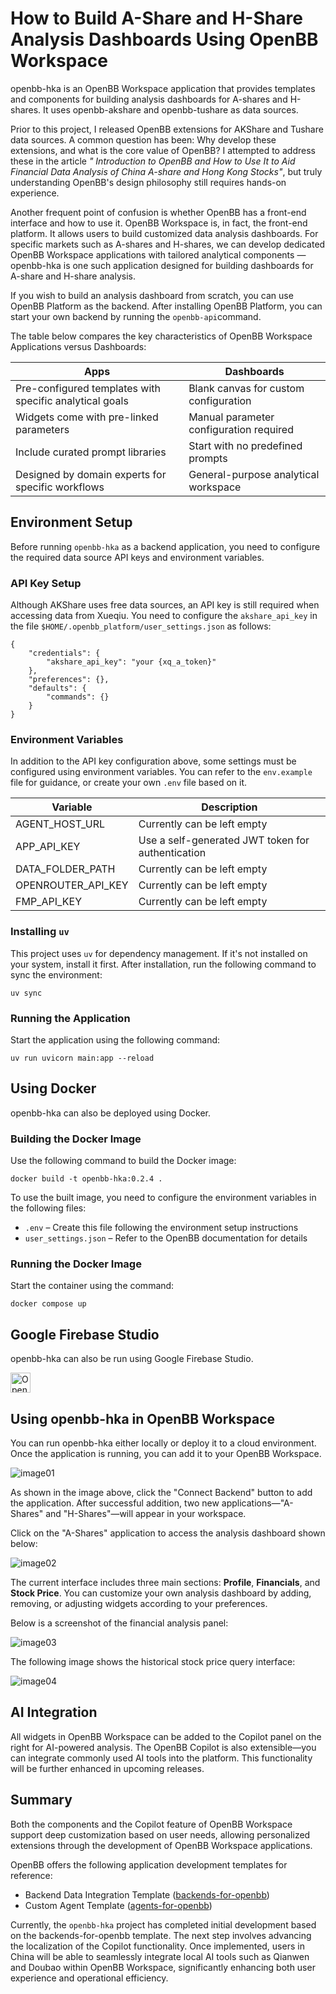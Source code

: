 # How to Build A-Share and H-Share Analysis Dashboards Using OpenBB Workspace

openbb-hka is an OpenBB Workspace application that provides templates and components for building analysis dashboards for A-shares and H-shares. It uses openbb-akshare and openbb-tushare as data sources.

Prior to this project, I released OpenBB extensions for AKShare and Tushare data sources. A common question has been: Why develop these extensions, and what is the core value of OpenBB? I attempted to address these in the article *" Introduction to OpenBB and How to Use It to Aid Financial Data Analysis of China A-share and Hong Kong Stocks"*, but truly understanding OpenBB's design philosophy still requires hands-on experience.

Another frequent point of confusion is whether OpenBB has a front-end interface and how to use it. OpenBB Workspace is, in fact, the front-end platform. It allows users to build customized data analysis dashboards. For specific markets such as A-shares and H-shares, we can develop dedicated OpenBB Workspace applications with tailored analytical components — openbb-hka is one such application designed for building dashboards for A-share and H-share analysis.

If you wish to build an analysis dashboard from scratch, you can use OpenBB Platform as the backend. After installing OpenBB Platform, you can start your own backend by running the `openbb-api`command.

The table below compares the key characteristics of OpenBB Workspace Applications versus Dashboards:

| **Apps**                                          | **Dashboards**                    |
| ------------------------------------------------------- | --------------------------------------- |
| Pre-configured templates with specific analytical goals | Blank canvas for custom configuration   |
| Widgets come with pre-linked parameters                 | Manual parameter configuration required |
| Include curated prompt libraries                        | Start with no predefined prompts        |
| Designed by domain experts for specific workflows       | General-purpose analytical workspace    |

## Environment Setup

Before running `openbb-hka` as a backend application, you need to configure the required data source API keys and environment variables.

### API Key Setup

Although AKShare uses free data sources, an API key is still required when accessing data from Xueqiu. You need to configure the `akshare_api_key` in the file `$HOME/.openbb_platform/user_settings.json` as follows:

```
{
    "credentials": {
        "akshare_api_key": "your {xq_a_token}"
    },
    "preferences": {},
    "defaults": {
        "commands": {}
    }
}
```

### Environment Variables

In addition to the API key configuration above, some settings must be configured using environment variables. You can refer to the `env.example` file for guidance, or create your own `.env` file based on it.

| Variable             | Description                                       |
| -------------------- | ------------------------------------------------- |
| AGENT\_HOST\_URL     | Currently can be left empty                       |
| APP\_API\_KEY        | Use a self-generated JWT token for authentication |
| DATA\_FOLDER\_PATH   | Currently can be left empty                       |
| OPENROUTER\_API\_KEY | Currently can be left empty                       |
| FMP\_API\_KEY        | Currently can be left empty                       |

### Installing `uv`

This project uses `uv` for dependency management. If it's not installed on your system, install it first. After installation, run the following command to sync the environment:

```
uv sync
```

### Running the Application

Start the application using the following command:

```
uv run uvicorn main:app --reload
```

## Using Docker

openbb-hka can also be deployed using Docker.

### Building the Docker Image

Use the following command to build the Docker image:

```
docker build -t openbb-hka:0.2.4 .
```

To use the built image, you need to configure the environment variables in the following files:

* `.env` – Create this file following the environment setup instructions
* `user_settings.json` – Refer to the OpenBB documentation for details

### Running the Docker Image

Start the container using the command:

```
docker compose up
```

## Google Firebase Studio

openbb-hka can also be run using Google Firebase Studio.

<a href="https://idx.google.com/new?template=https://github.com/finanalyzer/idx/tree/main/hka">
  <picture>
    <source
      media="(prefers-color-scheme: dark)"
      srcset="https://cdn.idx.dev/btn/open_dark_32.svg">
    <source
      media="(prefers-color-scheme: light)"
      srcset="https://cdn.idx.dev/btn/open_light_32.svg">
    <img
      height="32"
      alt="Open in IDX"
      src="https://cdn.idx.dev/btn/open_purple_32.svg">
  </picture>
</a>

## Using openbb-hka in OpenBB Workspace

You can run openbb-hka either locally or deploy it to a cloud environment. Once the application is running, you can add it to your OpenBB Workspace.

![image01](https://raw.githubusercontent.com/finanalyzer/openbb-hka/refs/heads/master/docs/images/openbb_hka01.png)

As shown in the image above, click the "Connect Backend" button to add the application. After successful addition, two new applications—"A-Shares" and "H-Shares"—will appear in your workspace.

Click on the "A-Shares" application to access the analysis dashboard shown below:

![image02](https://raw.githubusercontent.com/finanalyzer/openbb-hka/master/docs/images/openbb_hka02.png)

The current interface includes three main sections: **Profile**, **Financials**, and **Stock Price**. You can customize your own analysis dashboard by adding, removing, or adjusting widgets according to your preferences.

Below is a screenshot of the financial analysis panel:

![image03](https://raw.githubusercontent.com/finanalyzer/openbb-hka/refs/heads/master/docs/images/openbb_hka03.png)

The following image shows the historical stock price query interface:

![image04](https://raw.githubusercontent.com/finanalyzer/openbb-hka/refs/heads/master/docs/images/openbb_hka04.png)

## AI Integration

All widgets in OpenBB Workspace can be added to the Copilot panel on the right for AI-powered analysis. The OpenBB Copilot is also extensible—you can integrate commonly used AI tools into the platform. This functionality will be further enhanced in upcoming releases.

## Summary

Both the components and the Copilot feature of OpenBB Workspace support deep customization based on user needs, allowing personalized extensions through the development of OpenBB Workspace applications.

OpenBB offers the following application development templates for reference:

* Backend Data Integration Template ([backends-for-openbb]([backends-for-openbb](https://github.com/OpenBB-finance/backends-for-openbb)))
* Custom Agent Template ([agents-for-openbb]([agents-for-openbb](https://github.com/OpenBB-finance/agents-for-openbb)))

Currently, the `openbb-hka` project has completed initial development based on the backends-for-openbb template. The next step involves advancing the localization of the Copilot functionality. Once implemented, users in China will be able to seamlessly integrate local AI tools such as Qianwen and Doubao within OpenBB Workspace, significantly enhancing both user experience and operational efficiency.
